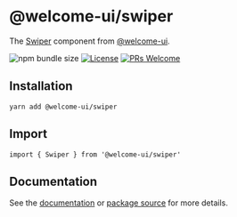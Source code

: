# @welcome-ui/swiper

The [Swiper](https://welcome-ui.com/components/swiper) component from [@welcome-ui](https://welcome-ui.com).

![npm bundle size](https://img.shields.io/bundlephobia/minzip/@welcome-ui/swiper) [![License](https://img.shields.io/npm/l/welcome-ui.svg)](https://github.com/WTTJ/welcome-ui/blob/main/LICENSE) [![PRs Welcome](https://img.shields.io/badge/PRs-welcome-mediumspringgreen.svg)](ttps://github.com/WTTJ/welcome-ui/blob/main/CONTRIBUTING.mdx)

## Installation

    yarn add @welcome-ui/swiper

## Import

    import { Swiper } from '@welcome-ui/swiper'

## Documentation

See the [documentation](https://welcome-ui.com/components/swiper) or [package source](https://github.com/WTTJ/welcome-ui/tree/main/packages/Swiper) for more details.
